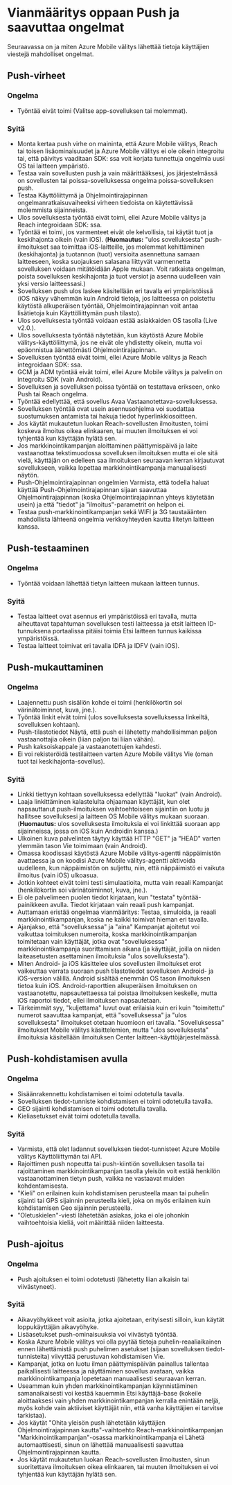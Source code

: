 <properties 
   pageTitle="Azure Vianmääritysoppaan - Push/Reach Mobile välitys" 
   description="Käyttäjän vuorovaikutus ja ilmoituksen Azure Mobile välitys ongelmien vianmääritys" 
   services="mobile-engagement" 
   documentationCenter="" 
   authors="piyushjo" 
   manager="dwrede" 
   editor=""/>

<tags
   ms.service="mobile-engagement"
   ms.devlang="na"
   ms.topic="article"
   ms.tgt_pltfrm="mobile-multiple"
   ms.workload="mobile" 
   ms.date="08/19/2016"
   ms.author="piyushjo"/>

# <a name="troubleshooting-guide-for-push-and-reach-issues"></a>Vianmääritys oppaan Push ja saavuttaa ongelmat

Seuraavassa on ja miten Azure Mobile välitys lähettää tietoja käyttäjien viestejä mahdolliset ongelmat.
 
## <a name="push-failures"></a>Push-virheet

### <a name="issue"></a>Ongelma
- Työntää eivät toimi (Valitse app-sovelluksen tai molemmat).

### <a name="causes"></a>Syitä
- Monta kertaa push virhe on maininta, että Azure Mobile välitys, Reach tai toisen lisäominaisuudet ja Azure Mobile välitys ei ole oikein integroitu tai, että päivitys vaaditaan SDK: ssa voit korjata tunnettuja ongelmia uusi OS tai laitteen ympäristö.
- Testaa vain sovellusten push ja vain määrittääksesi, jos järjestelmässä on sovellusten tai poissa-sovelluksessa ongelma poissa-sovelluksen push.
- Testaa Käyttöliittymä ja Ohjelmointirajapinnan ongelmanratkaisuvaiheeksi virheen tiedoista on käytettävissä molemmista sijainneista.
- Ulos sovelluksesta työntää eivät toimi, ellei Azure Mobile välitys ja Reach integroidaan SDK: ssa.
- Työntää ei toimi, jos varmenteet eivät ole kelvollisia, tai käytät tuot ja keskihajonta oikein (vain iOS). (**Huomautus:** "ulos sovelluksesta" push-ilmoitukset saa toimittaa iOS-laitteille, jos molemmat kehittäminen (keskihajonta) ja tuotannon (tuot) versioita asennettuna samaan laitteeseen, koska suojauksen salasana liittyvät varmennetta sovelluksen voidaan mitätöidään Apple mukaan. Voit ratkaista ongelman, poista sovelluksen keskihajonta ja tuot versiot ja asenna uudelleen vain yksi versio laitteessasi.)
- Sovelluksen push ulos laskee käsitellään eri tavalla eri ympäristöissä (iOS näkyy vähemmän kuin Android tietoja, jos laitteessa on poistettu käytöstä alkuperäisen työntää, Ohjelmointirajapinnan voit antaa lisätietoja kuin Käyttöliittymän push tilasto).
- Ulos sovelluksesta työntää voidaan estää asiakkaiden OS tasolla (Live v2.0.).
- Ulos sovelluksesta työntää näytetään, kun käytöstä Azure Mobile välitys-käyttöliittymä, jos ne eivät ole yhdistetty oikein, mutta voi epäonnistua äänettömästi Ohjelmointirajapinnan.
- Sovelluksen työntää eivät toimi, ellei Azure Mobile välitys ja Reach integroidaan SDK: ssa.
- GCM ja ADM työntää eivät toimi, ellei Azure Mobile välitys ja palvelin on integroitu SDK (vain Android).
- Sovelluksen ja sovelluksen poissa työntää on testattava erikseen, onko Push tai Reach ongelma.
- Työntää edellyttää, että sovellus Avaa Vastaanotettava-sovelluksessa.
- Sovelluksen työntää ovat usein asennusohjelma voi suodattaa suostumuksen antamista tai hakuja tiedot hyperlinkkiosoitteen.
- Jos käytät mukautetun luokan Reach-sovellusten ilmoitusten, toimi koskeva ilmoitus oikea elinkaaren, tai muuten ilmoituksen ei voi tyhjentää kun käyttäjän hylätä sen.
- Jos markkinointikampanjan aloittaminen päättymispäivä ja laite vastaanottaa tekstimuodossa sovelluksen ilmoituksen mutta ei ole sitä vielä, käyttäjän on edelleen saa ilmoituksen seuraavan kerran kirjautuvat sovellukseen, vaikka lopettaa markkinointikampanja manuaalisesti näytön.
- Push-Ohjelmointirajapinnan ongelmien Varmista, että todella haluat käyttää Push-Ohjelmointirajapinnan sijaan saavuttaa Ohjelmointirajapinnan (koska Ohjelmointirajapinnan yhteys käytetään usein) ja että "tiedot" ja "ilmoitus"-parametrit on helpon ei.
- Testaa push-markkinointikampanjan sekä WIFI ja 3G taustaäänten mahdollista lähteenä ongelmia verkkoyhteyden kautta liitetyn laitteen kanssa.

## <a name="push-testing"></a>Push-testaaminen

### <a name="issue"></a>Ongelma
- Työntää voidaan lähettää tietyn laitteen mukaan laitteen tunnus.

### <a name="causes"></a>Syitä

- Testaa laitteet ovat asennus eri ympäristöissä eri tavalla, mutta aiheuttavat tapahtuman sovelluksen testi laitteessa ja etsit laitteen ID-tunnuksena portaalissa pitäisi toimia Etsi laitteen tunnus kaikissa ympäristöissä.
- Testaa laitteet toimivat eri tavalla IDFA ja IDFV (vain iOS).


## <a name="push-customization"></a>Push-mukauttaminen

### <a name="issue"></a>Ongelma
- Laajennettu push sisällön kohde ei toimi (henkilökortin soi värinätoiminnot, kuva, jne.).
- Työntää linkit eivät toimi (ulos sovelluksesta sovelluksessa linkeiltä, sovelluksen kohtaan).
- Push-tilastotiedot Näytä, että push ei lähetetty mahdollisimman paljon vastaanottajia oikein (liian paljon tai liian vähän).
- Push kaksoiskappale ja vastaanotettujen kahdesti.
- Ei voi rekisteröidä testilaitteen varten Azure Mobile välitys Vie (oman tuot tai keskihajonta-sovellus).

### <a name="causes"></a>Syitä

- Linkki tiettyyn kohtaan sovelluksessa edellyttää "luokat" (vain Android).
- Laaja linkittäminen kalastelulta ohjaamaan käyttäjät, kun olet napsauttanut push-ilmoituksen vaihtoehtoiseen sijaintiin on luotu ja hallitsee sovelluksesi ja laitteen OS Mobile välitys mukaan suoraan. (**Huomautus:** ulos sovelluksesta ilmoituksia ei voi linkittää suoraan app sijainneissa, jossa on iOS kuin Androidin kanssa.)
- Ulkoinen kuva palvelinten täytyy käyttää HTTP "GET" ja "HEAD" varten ylemmän tason Vie toimimaan (vain Android).
- Omassa koodissasi käytöstä Azure Mobile välitys-agentti näppäimistön avattaessa ja on koodisi Azure Mobile välitys-agentti aktivoida uudelleen, kun näppäimistön on suljettu, niin, että näppäimistö ei vaikuta ilmoitus (vain iOS) ulkoasua.
- Jotkin kohteet eivät toimi testi simulaatioita, mutta vain reaali Kampanjat (henkilökortin soi värinätoiminnot, kuva, jne.).
- Ei ole palvelimeen puolen tiedot kirjataan, kun "testata" työntää-painikkeen avulla. Tiedot kirjataan vain reaali push kampanjat.
- Auttamaan eristää ongelmaa vianmääritys: Testaa, simuloida, ja reaali markkinointikampanjan, koska ne kaikki toimivat hieman eri tavalla.
- Ajanjakso, että "sovelluksessa" ja "aina" Kampanjat ajoitetut voi vaikuttaa toimituksen numeroita, koska markkinointikampanjan toimitetaan vain käyttäjät, jotka ovat "sovelluksessa" markkinointikampanja suorittamisen aikana (ja käyttäjät, joilla on niiden laiteasetusten asettaminen ilmoituksia "ulos sovelluksesta").
- Miten Android- ja iOS käsittelee ulos sovellusten ilmoitukset erot vaikeuttaa verrata suoraan push tilastotiedot sovelluksen Android- ja iOS-version välillä. Android sisältää enemmän OS tason ilmoituksen tietoa kuin iOS. Android-raporttien alkuperäisen ilmoituksen on vastaanotettu, napsautettaessa tai poistaa ilmoituksen keskelle, mutta iOS raportoi tiedot, ellei ilmoituksen napsautetaan. 
- Tärkeimmät syy, "kuljettama" luvut ovat erilaisia kuin eri kuin "toimitettu" numerot saavuttaa kampanjat, että "sovelluksessa" ja "ulos sovelluksesta" ilmoitukset otetaan huomioon eri tavalla. "Sovelluksessa" ilmoitukset Mobile välitys käsittelemien, mutta "ulos sovelluksesta" ilmoituksia käsitellään ilmoituksen Center laitteen-käyttöjärjestelmässä.

## <a name="push-targeting"></a>Push-kohdistamisen avulla

### <a name="issue"></a>Ongelma
- Sisäänrakennettu kohdistamisen ei toimi odotetulla tavalla.
- Sovelluksen tiedot-tunniste kohdistamisen ei toimi odotetulla tavalla.
- GEO sijainti kohdistamisen ei toimi odotetulla tavalla.
- Kieliasetukset eivät toimi odotetulla tavalla.

### <a name="causes"></a>Syitä

- Varmista, että olet ladannut sovelluksen tiedot-tunnisteet Azure Mobile välitys Käyttöliittymän tai API.
- Rajoittimen push nopeutta tai push-kiintiön sovelluksen tasolla tai rajoittaminen markkinointikampanjan tasolla yleisön voit estää henkilön vastaanottaminen tietyn push, vaikka ne vastaavat muiden kohdentamisesta. 
- "Kieli" on erilainen kuin kohdistamisen perusteella maan tai puhelin sijainti tai GPS sijainnin perusteella kieli, joka on myös erilainen kuin kohdistamisen Geo sijainnin perusteella.
- "Oletuskielen"-viesti lähetetään asiakas, joka ei ole johonkin vaihtoehtoisia kieliä, voit määrittää niiden laitteesta.


## <a name="push-scheduling"></a>Push-ajoitus

### <a name="issue"></a>Ongelma
- Push ajoituksen ei toimi odotetusti (lähetetty liian aikaisin tai viivästyneet).

### <a name="causes"></a>Syitä

- Aikavyöhykkeet voit asioita, jotka ajoitetaan, erityisesti silloin, kun käytät loppukäyttäjän aikavyöhyke.
- Lisäasetukset push-ominaisuuksia voi viivästyä työntää.
- Koska Azure Mobile välitys voi olla pyytää tietoja puhelin-reaaliaikainen ennen lähettämistä push puhelimen asetukset (sijaan sovelluksen tiedot-tunnisteita) viivyttää perustuvan kohdistamisen Vie.
- Kampanjat, jotka on luotu ilman päättymispäivän painallus tallentaa paikallisesti laitteessa ja näyttäminen sovellus avataan, vaikka markkinointikampanja lopetetaan manuaalisesti seuraavan kerran.
- Useamman kuin yhden markkinointikampanjan käynnistäminen samanaikaisesti voi kestää kauemmin Etsi käyttäjä-base (kokeile aloittaaksesi vain yhden markkinointikampanjan kerralla enintään neljä, myös kohde vain aktiiviset käyttäjät niin, että vanha käyttäjien ei tarvitse tarkistaa).
- Jos käytät "Ohita yleisön push lähetetään käyttäjien Ohjelmointirajapinnan kautta"-vaihtoehto Reach-markkinointikampanjan "Markkinointikampanjan"-osassa markkinointikampanja ei Lähetä automaattisesti, sinun on lähettää manuaalisesti saavuttaa Ohjelmointirajapinnan kautta.
- Jos käytät mukautetun luokan Reach-sovellusten ilmoitusten, sinun suoritettava ilmoituksen oikea elinkaaren, tai muuten ilmoituksen ei voi tyhjentää kun käyttäjän hylätä sen.

 
